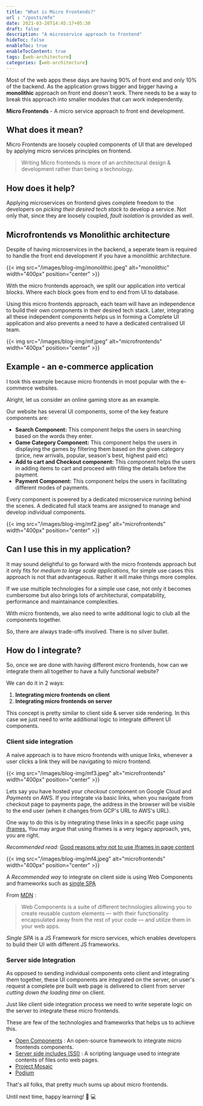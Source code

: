 ```yaml
---
title: "What is Micro Frontends?"
url : "/posts/mfe"
date: 2021-03-26T14:45:17+05:30
draft: false
description: "A microservice approach to frontend"
hideToc: false
enableToc: true
enableTocContent: true
tags: [web-architecture]
categories: [web-architecture]
---
```


Most of the web apps these days are having 90% of front end and only 10% of the backend. As the application grows bigger and bigger having a **monolithic** approach on front end doesn't work. There needs to be a way to break this approach into smaller modules that can work independently.

**Micro Frontends** - A micro service approach to front end development.

## What does it mean?

Micro Frontends are loosely coupled components of UI that are developed by applying micro services principles on frontend.

> Writing Micro frontends is more of an architectural design & development rather than being a technology.

## How does it help?

Applying microservices on frontend gives complete freedom to the developers on _picking their desired tech stack_ to develop a service. Not only that, since they are loosely coupled, _fault isolation_ is provided as well.

## Microfrontends vs Monolithic architecture

Despite of having microservices in the backend, a seperate team is required to handle the front end development if you have a monolithic architecture.

{{< img src="/images/blog-img/monolithic.jpeg" alt="monolithic" width="400px" position="center" >}}

With the micro frontends approach, we split our application into vertical blocks. Where each block goes from end to end from UI to database.

Using this micro frontends approach, each team will have an independence to build their own components in their desired tech stack. Later, integrating all these independent components helps us in forming a Complete UI application and also prevents a need to have a dedicated centralised UI team.

{{< img src="/images/blog-img/mf.jpeg" alt="microfrontends" width="400px" position="center" >}}

## Example - an e-commerce application

I took this example because micro frontends in most popular with the e-commerce websites.

Alright, let us consider an online gaming store as an example.

Our website has several UI components, some of the key feature components are:

- **Search Component:** This component helps the users in searching based on the words they enter.
- **Game Category Component:** This component helps the users in displaying the games by filtering them based on the given category (price, new arrivals, popular, season's best, highest paid etc)
- **Add to cart and Checkout component:** This component helps the users in adding items to cart and proceed with filling the details before the payment.
- **Payment Component:** This component helps the users in facilitating different modes of payments.

Every component is powered by a dedicated microservice running behind the scenes. A dedicated full stack teams are assigned to manage and develop individual components.

{{< img src="/images/blog-img/mf2.jpeg" alt="microfrontends" width="400px" position="center" >}}

## Can I use this in my application?

It may sound delightful to go forward with the micro frontends approach but it only fits for _medium to large scale applications_, for simple use cases this approach is not that advantageous. Rather it will make things more complex.

If we use multiple technologies for a simple use case, not only it becomes cumbersome but also brings lots of architectural, compatability, performance and maintainance complexities.

With micro frontends, we also need to write additional logic to club all the components together.

So, there are always trade-offs involved. There is no silver bullet.

## How do I integrate?

So, once we are done with having different micro frontends, how can we integrate them all together to have a fully functional website?

We can do it in 2 ways:

1. **Integrating micro frontends on client**
2. **Integrating micro frontends on server**

This concept is pretty similar to client side & server side rendering. In this case we just need to write additional logic to integrate different UI components.

### Client side integration

A naive approach is to have micro frontends with unique links, whenever a user clicks a link they will be navigating to micro frontend.

{{< img src="/images/blog-img/mf3.jpeg" alt="microfrontends" width="400px" position="center" >}}

Lets say you have hosted your _checkout_ component on Google Cloud and _Payments_ on AWS. If you integrate via basic links, when you navigate from checkout page to payments page, the address in the browser will be visible to the end user (when it changes from GCP's URL to AWS's URL).

One way to do this is by integrating these links in a specific page using [iframes.](https://developer.mozilla.org/en-US/docs/Web/HTML/Element/iframe) You may argue that using iframes is a very legacy approach, yes, you are right.

_Recommended read:_ [Good reasons why not to use Iframes in page content](https://stackoverflow.com/questions/23178505/good-reasons-why-not-to-use-iframes-in-page-content)

{{< img src="/images/blog-img/mf4.jpeg" alt="microfrontends" width="400px" position="center" >}}

A _Recommended way_ to integrate on client side is using Web Components and frameworks such as [single SPA](https://single-spa.js.org/)

From [MDN](https://developer.mozilla.org/en-US/docs/Web/Web_Components) :

> Web Components is a suite of different technologies allowing you to create reusable custom elements — with their functionality encapsulated away from the rest of your code — and utilize them in your web apps.

_Single SPA_ is a JS Framework for micro services, which enables developers to build their UI with different JS frameworks.

### Server side Integration

As opposed to sending individual components onto client and integrating them together, these UI components are integrated on the server, on user's request a complete pre built web page is delivered to client from server _cutting down the loading time_ on client.

Just like client side integration process we need to write seperate logic on the server to integrate these micro frontends.

These are few of the technologies and frameworks that helps us to achieve this.

- [Open Components](https://opencomponents.github.io/) : An open-source framework to integrate micro frontends components.
- [Server side includes (SSI)](https://en.wikipedia.org/wiki/Server_Side_Includes) : A scripting language used to integrate contents of files onto web pages.
- [Project Mosaic](https://www.mosaic9.org/)
- [Podium](https://podium-lib.io/)

That's all folks, that pretty much sums up about micro frontends.

Until next time, happy learning! :tada: :computer:


